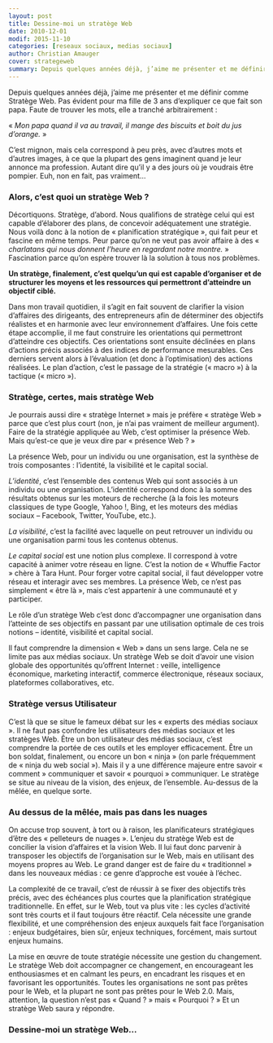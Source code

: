 ```yaml
---
layout: post
title: Dessine-moi un stratège Web
date: 2010-12-01
modif: 2015-11-10
categories: [reseaux sociaux, medias sociaux]
author: Christian Amauger
cover: strategeweb
summary: Depuis quelques années déjà, j’aime me présenter et me définir comme Stratège Web. Pas évident pour ma fille de 3 ans d’expliquer ce que fait son papa.
---
```


<p>
  Depuis quelques années déjà, j’aime me présenter et me définir comme Stratège
  Web. Pas évident pour ma fille de 3 ans d’expliquer ce que fait son papa.
  Faute de trouver les mots, elle a tranché arbitrairement :
</p>
<p>
  «
  <em
    >Mon papa quand il va au travail, il mange des biscuits et boit du jus
    d’orange.</em
  >
  »
</p>
<p>
  C’est mignon, mais cela correspond à peu près, avec d’autres mots et d’autres
  images, à ce que la plupart des gens imaginent quand je leur annonce ma
  profession. Autant dire qu’il y a des jours où je voudrais être pompier. Euh,
  non en fait, pas vraiment…
</p>
<h3>Alors, c’est quoi un stratège Web ?</h3>
<p>
  Décortiquons. Stratège, d’abord. Nous qualifions de stratège celui qui est
  capable d’élaborer des plans, de concevoir adéquatement une stratégie. Nous
  voilà donc à la notion de « planification stratégique », qui fait peur et
  fascine en même temps. Peur parce qu’on ne veut pas avoir affaire à des «
  <em>charlatans qui nous donnent l’heure en regardant notre montre.</em> »
  Fascination parce qu’on espère trouver là la solution à tous nos problèmes.
</p>
<p>
  <strong
    >Un stratège, finalement, c’est quelqu’un qui est capable d’organiser et de
    structurer les moyens et les ressources qui permettront d’atteindre un
    objectif ciblé.</strong
  >
</p>
<p>
  Dans mon travail quotidien, il s’agit en fait souvent de clarifier la vision
  d’affaires des dirigeants, des entrepreneurs afin de déterminer des objectifs
  réalistes et en harmonie avec leur environnement d’affaires. Une fois cette
  étape accomplie, il me faut construire les orientations qui permettront
  d’atteindre ces objectifs. Ces orientations sont ensuite déclinées en plans
  d’actions précis associés à des indices de performance mesurables. Ces
  derniers servent alors à l’évaluation (et donc à l’optimisation) des actions
  réalisées. Le plan d’action, c’est le passage de la stratégie (« macro ») à la
  tactique (« micro »).
</p>
<h3>Stratège, certes, mais stratège Web</h3>
<p>
  Je pourrais aussi dire « stratège Internet » mais je préfère « stratège Web »
  parce que c’est plus court (non, je n’ai pas vraiment de meilleur argument).
  Faire de la stratégie appliquée au Web, c’est optimiser la présence Web. Mais
  qu’est-ce que je veux dire par « présence Web ? »
</p>
<p>
  La présence Web, pour un individu ou une organisation, est la synthèse de
  trois composantes : l’identité, la visibilité et le capital social.
</p>
<p>
  <em>L’identité</em>, c’est l’ensemble des contenus Web qui sont associés à un
  individu ou une organisation. L’identité correspond donc à la somme des
  résultats obtenus sur les moteurs de recherche (à la fois les moteurs
  classiques de type Google, Yahoo !, Bing, et les moteurs des médias sociaux –
  Facebook, Twitter, YouTube, etc.).
</p>
<p>
  <em>La visibilité</em>, c’est la facilité avec laquelle on peut retrouver un
  individu ou une organisation parmi tous les contenus obtenus.
</p>
<p>
  <em>Le capital social</em> est une notion plus complexe. Il correspond à votre
  capacité à animer votre réseau en ligne. C’est la notion de « Whuffie Factor »
  chère à Tara Hunt. Pour forger votre capital social, il faut développer votre
  réseau et interagir avec ses membres. La présence Web, ce n’est pas simplement
  « être là », mais c’est appartenir à une communauté et y participer.
</p>
<p>
  Le rôle d’un stratège Web c’est donc d’accompagner une organisation dans
  l’atteinte de ses objectifs en passant par une utilisation optimale de ces
  trois notions – identité, visibilité et capital social.
</p>
<p>
  Il faut comprendre la dimension « Web » dans un sens large. Cela ne se limite
  pas aux médias sociaux. Un stratège Web se doit d’avoir une vision globale des
  opportunités qu’offrent Internet : veille, intelligence économique, marketing
  interactif, commerce électronique, réseaux sociaux, plateformes
  collaboratives, etc.
</p>
<h3>Stratège versus Utilisateur</h3>
<p>
  C’est là que se situe le fameux débat sur les « experts des médias sociaux ».
  Il ne faut pas confondre les utilisateurs des médias sociaux et les stratèges
  Web. Être un bon utilisateur des médias sociaux, c’est comprendre la portée de
  ces outils et les employer efficacement. Être un bon soldat, finalement, ou
  encore un bon « ninja » (on parle fréquemment de « ninja du web social »).
  Mais il y a une différence majeure entre savoir « comment » communiquer et
  savoir « pourquoi » communiquer. Le stratège se situe au niveau de la vision,
  des enjeux, de l’ensemble. Au-dessus de la mêlée, en quelque sorte.
</p>
<h3>Au dessus de la mêlée, mais pas dans les nuages</h3>
<p>
  On accuse trop souvent, à tort ou à raison, les planificateurs stratégiques
  d’être des « pelleteurs de nuages ». L’enjeu du stratège Web est de concilier
  la vision d’affaires et la vision Web. Il lui faut donc parvenir à transposer
  les objectifs de l&rsquo;organisation sur le Web, mais en utilisant des moyens
  propres au Web. Le grand danger est de faire du « traditionnel » dans les
  nouveaux médias : ce genre d&rsquo;approche est vouée à l&rsquo;échec.
</p>
<p>
  La complexité de ce travail, c’est de réussir à se fixer des objectifs très
  précis, avec des échéances plus courtes que la planification stratégique
  traditionnelle. En effet, sur le Web, tout va plus vite : les cycles
  d’activité sont très courts et il faut toujours être réactif. Cela nécessite
  une grande flexibilité, et une compréhension des enjeux auxquels fait face
  l’organisation : enjeux budgétaires, bien sûr, enjeux techniques, forcément,
  mais surtout enjeux humains.
</p>
<p>
  La mise en œuvre de toute stratégie nécessite une gestion du changement. Le
  stratège Web doit accompagner ce changement, en encourageant les enthousiasmes
  et en calmant les peurs, en encadrant les risques et en favorisant les
  opportunités. Toutes les organisations ne sont pas prêtes pour le Web, et la
  plupart ne sont pas prêtes pour le Web 2.0. Mais, attention, la question n’est
  pas « Quand ? » mais « Pourquoi ? » Et un stratège Web saura y répondre.
</p>
<h3>Dessine-moi un stratège Web&#8230;</h3>

 <img src="/assets/img/Stratège-Web-en-7-mots76a1.jpg" alt="">

